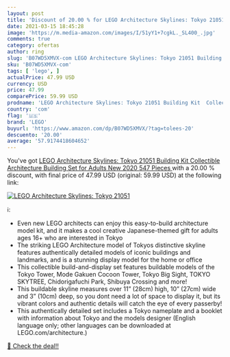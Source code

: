 ```yaml
---
layout: post
title: 'Discount of 20.00 % for LEGO Architecture Skylines: Tokyo 21051 '
date: 2021-03-15 18:45:28
image: 'https://m.media-amazon.com/images/I/51yY1+7cgkL._SL400_.jpg'
comments: true
category: ofertas
author: ring
slug: 'B07WD5XMVX-com LEGO Architecture Skylines: Tokyo 21051 Building Kit...'
sku: 'B07WD5XMVX-com'
tags: [ 'lego', ]
actualPrice: 47.99 USD
currency: USD
price: 47.99
comparePrice: 59.99 USD
prodname: 'LEGO Architecture Skylines: Tokyo 21051 Building Kit  Collectible Architecture Building Set for Adults  New 2020  547 Pieces '
country: 'com'
flag: '🇺🇸'
brand: 'LEGO'
buyurl: 'https://www.amazon.com/dp/B07WD5XMVX/?tag=tolees-20'
descuento: '20.00'
average: '57.9174418604652'
---
```


You've got [LEGO Architecture Skylines: Tokyo 21051 Building Kit  Collectible Architecture Building Set for Adults  New 2020  547 Pieces ](https://www.amazon.com/dp/B07WD5XMVX/?tag=tolees-20) with a  20.00 % discount, with final price of 47.99 USD (original: 59.99 USD) at the following link:

[![LEGO Architecture Skylines: Tokyo 21051 ](https://m.media-amazon.com/images/I/51yY1+7cgkL._SL400_.jpg)](https://www.amazon.com/dp/B07WD5XMVX/?tag=tolees-20)

ℹ️:

- Even new LEGO architects can enjoy this easy-to-build architecture model kit, and it makes a cool creative Japanese-themed gift for adults ages 16+ who are interested in Tokyo
- The striking LEGO Architecture model of Tokyos distinctive skyline features authentically detailed models of iconic buildings and landmarks, and is a stunning display model for the home or office
- This collectible build-and-display set features buildable models of the Tokyo Tower, Mode Gakuen Cocoon Tower, Tokyo Big Sight, TOKYO SKYTREE, Chidorigafuchi Park, Shibuya Crossing and more!
- This buildable skyline measures over 11” (28cm) high, 10” (27cm) wide and 3” (10cm) deep, so you dont need a lot of space to display it, but its vibrant colors and authentic details will catch the eye of every passerby!
- This authentically detailed set includes a Tokyo nameplate and a booklet with information about Tokyo and the models designer (English language only; other languages can be downloaded at LEGO.com/architecture.)

[🛒 Check the deal!!](https://www.amazon.com/dp/B07WD5XMVX/?tag=tolees-20)
